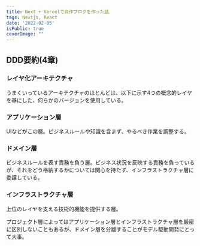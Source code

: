 ```yaml
---
title: Next + Vercelで自作ブログを作った話
tags: Nextjs, React
date: '2022-02-05'
isPublic: true
coverImage: ""
---
```


## DDD要約(4章)

### レイヤ化アーキテクチャ
うまくいっているアーキテクチャのほとんどは、以下に示す4つの概念的レイヤを基にした、何らかのバージョンを使用している。

### アプリケーション層
UIなどがこの層。ビジネスルールや知識を含まず、やるべき作業を調整する。

### ドメイン層
ビジネスルールを表す責務を負う層。ビジネス状況を反映する責務を負っているが、それをどう格納するかについては関心を持たず、インフラストラクチャ層に委譲している。

### インフラストラクチャ層
上位のレイヤを支える技術的機能を提供する層。

プロジェクト層によってはアプリケーション層とインフラストラクチャ層を厳密に区別しないこともあるが、ドメイン層を分離することがモデル駆動開発にとって大事。